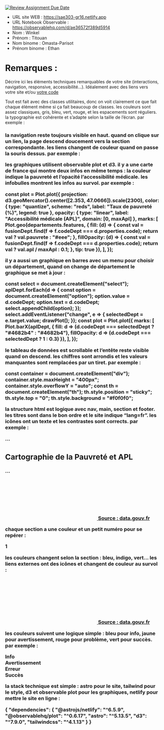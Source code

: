 [![Review Assignment Due Date](https://classroom.github.com/assets/deadline-readme-button-22041afd0340ce965d47ae6ef1cefeee28c7c493a6346c4f15d667ab976d596c.svg)](https://classroom.github.com/a/tzO_JqWG)
- URL site WEB : https://sae303-gr16.netlify.app
- URL Notebook Observable : https://observablehq.com/d/ae36572f389d5914
- Nom : Winkel
- Prénom : Titouan
- Nom binome : Omasta-Parisot
- Prénom binome : Ethan

# Remarques :

Décrire ici les éléments techniques remarquables de votre site (interactions, navigation, responsive, accessibilité...).
Idéalement avec des liens vers votre site et/ou [votre code](https://github.blog/news-insights/product-news/relative-links-in-markup-files/)


Tout est fait avec des classes utilitaires, donc on voit clairement ce que fait chaque élément même si ça fait beaucoup de classes. les couleurs sont assez classiques, gris, bleu, vert, rouge, et les espacements sont réguliers. la typographie est cohérente et s’adapte selon la taille de l’écran. par exemple :

<div class="bg-white rounded-lg shadow-sm border border-gray-200 overflow-hidden">
  <div class="p-8 md:p-12">
    <h3 class="text-2xl md:text-3xl font-bold text-gray-900 mb-8">

la navigation reste toujours visible en haut. quand on clique sur un lien, la page descend doucement vers la section correspondante. les liens changent de couleur quand on passe la souris dessus. par exemple :

<nav class="bg-white border-b border-gray-200 sticky top-0 z-50 shadow-sm">
  <div class="max-w-7xl mx-auto px-6">

les graphiques utilisent observable plot et d3. il y a une carte de france qui montre deux infos en même temps : la couleur indique la pauvreté et l’opacité l’accessibilité médicale. les infobulles montrent les infos au survol. par exemple :

const plot = Plot.plot({
    projection: d3.geoMercator().center([2.353, 47.0666]).scale(2300),
    color: { type: "quantize", scheme: "reds", label: "Taux de pauvreté (%)", legend: true },
    opacity: { type: "linear", label: "Accessibilité médicale (APL)", domain: [0, maxApl] },
    marks: [
        Plot.geo(departements.features, {
            fill: (d) => { const val = fusionDept.find(f => f.codeDept === d.properties.code); return val ? val.pauvrete : "#eee"; },
            fillOpacity: (d) => { const val = fusionDept.find(f => f.codeDept === d.properties.code); return val ? val.apl / maxApl : 0.1; },
            tip: true
        }),
    ],
});

il y a aussi un graphique en barres avec un menu pour choisir un département, quand on change de département le graphique se met à jour :

const select = document.createElement("select");
aplDept.forEach(d => {
    const option = document.createElement("option");
    option.value = d.codeDept;
    option.text = d.codeDept;
    select.appendChild(option);
});
select.addEventListener("change", e => {
    selectedDept = e.target.value;
    drawPlot();
});
const plot = Plot.plot({
    marks: [
        Plot.barX(aplDept, {
            fill: d => (d.codeDept === selectedDept ? "#4682b4" : "#4682b4"),
            fillOpacity: d => (d.codeDept === selectedDept ? 1 : 0.3)
        }),
    ],
});

le tableau de données est scrollable et l’entête reste visible quand on descend. les chiffres sont arrondis et les valeurs manquantes sont remplacées par un tiret. par exemple :

const container = document.createElement("div");
container.style.maxHeight = "400px";
container.style.overflowY = "auto";
const th = document.createElement("th");
th.style.position = "sticky";
th.style.top = "0";
th.style.background = "#f0f0f0";


la structure html est logique avec nav, main, section et footer. les titres sont dans le bon ordre et le site indique “lang=fr”. les icônes ont un texte et les contrastes sont corrects. par exemple :

<nav>...</nav>
<main class="min-h-screen">
  <section id="cartes">
    <h2>Cartographie de la Pauvreté et APL</h2>
  </section>
</main>
<footer>...</footer>
<a href="..." target="_blank" class="inline-flex items-center gap-2">
  <svg>...</svg>
  Source : data.gouv.fr
</a>


chaque section a une couleur et un petit numéro pour se repérer :

<span class="inline-flex items-center justify-center w-12 h-12 rounded-full bg-blue-600 text-white text-xl font-bold">1</span>


les couleurs changent selon la section : bleu, indigo, vert… les liens externes ont des icônes et changent de couleur au survol :

<a href="https://www.data.gouv.fr/..." target="_blank"
   class="inline-flex items-center gap-2 text-blue-600 hover:text-blue-800 font-medium transition-colors underline underline-offset-4">
    <svg class="h-4 w-4">...</svg>
    Source : data.gouv.fr
</a>

les couleurs suivent une logique simple : bleu pour info, jaune pour avertissement, rouge pour problème, vert pour succès. par exemple :

<div class="bg-blue-50 border-l-4 border-blue-400">Info</div>
<div class="bg-yellow-50 border-l-4 border-yellow-400">Avertissement</div>
<div class="bg-red-50 border-l-4 border-red-500">Erreur</div>
<div class="bg-green-50 border-l-4 border-green-500">Succès</div>


la stack technique est simple : astro pour le site, tailwind pour le style, d3 et observable plot pour les graphiques, netlify pour mettre le site en ligne :

{
  "dependencies": {
    "@astrojs/netlify": "^6.5.9",
    "@observablehq/plot": "^0.6.17",
    "astro": "^5.13.5",
    "d3": "^7.9.0",
    "tailwindcss": "^4.1.13"
  }
}
